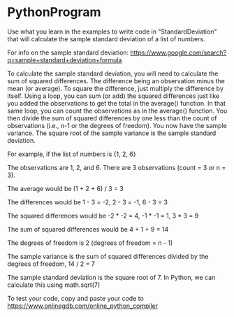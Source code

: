 # PythonProgram

Use what you learn in the examples to write code in "StandardDeviation" that will calculate the sample standard deviation of a list of numbers.

For info on the sample standard deviation:
https://www.google.com/search?q=sample+standard+deviation+formula

To calculate the sample standard deviation, you will need to calculate the sum of squared differences. The difference being an observation minus the mean (or average). To square the difference, just multiply the difference by itself. Using a loop, you can sum (or add) the squared differences just like you added the observations to get the total in the average() function. In that same loop, you can count the observations as in the average() function. You then divide the sum of squared differences by one less than the count of observations (i.e., n-1 or the degrees of freedom). You now have the sample variance. The square root of the sample variance is the sample standard deviation.

For example, if the list of numbers is {1, 2, 6}

The observations are 1, 2, and 6. There are 3 observations (count = 3 or n = 3).

The average would be
(1 + 2 + 6) / 3 = 3

The differences would be
1 - 3 = -2, 
2 - 3 = -1, 
6 - 3 = 3

The squared differences would be
-2 * -2 = 4, 
-1 * -1 = 1, 
3 * 3 = 9

The sum of squared differences would be 
4 + 1 + 9 = 14

The degrees of freedom is 2 (degrees of freedom = n - 1)

The sample variance is the sum of squared differences divided by the degrees of freedom, 14 / 2 = 7

The sample standard deviation is the square root of 7. In Python, we can calculate this using math.sqrt(7)

To test your code, copy and paste your code to 
  https://www.onlinegdb.com/online_python_compiler
  
